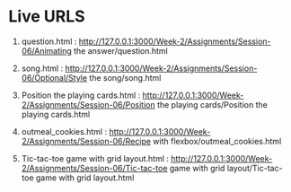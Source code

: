 # Live URLS
1. question.html : http://127.0.0.1:3000/Week-2/Assignments/Session-06/Animating the answer/question.html

2. song.html : http://127.0.0.1:3000/Week-2/Assignments/Session-06/Optional/Style the song/song.html

3. Position the playing cards.html : http://127.0.0.1:3000/Week-2/Assignments/Session-06/Position the playing cards/Position the playing cards.html

4. outmeal_cookies.html : http://127.0.0.1:3000/Week-2/Assignments/Session-06/Recipe with flexbox/outmeal_cookies.html

5. Tic-tac-toe game with grid layout.html : http://127.0.0.1:3000/Week-2/Assignments/Session-06/Tic-tac-toe game with grid layout/Tic-tac-toe game with grid layout.html

